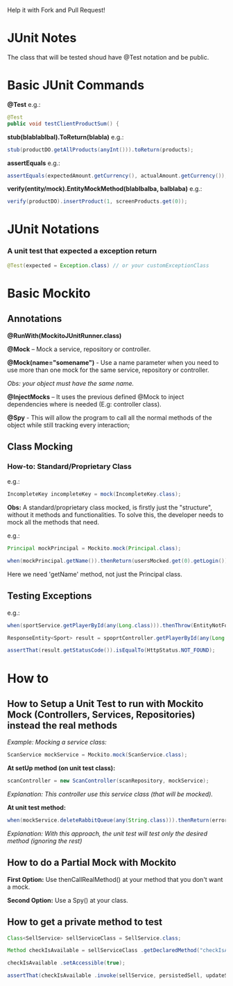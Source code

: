 Help it with Fork and Pull Request!

# JUnit Notes 
The class that will be tested shoud have @Test notation and be public. 

# Basic JUnit Commands 

**@Test**
e.g.:  
```java
@Test 
public void testClientProductSum() { 
```

**stub(blablablbal).ToReturn(blabla)**
e.g.:
```java
stub(productDO.getAllProducts(anyInt())).toReturn(products);  
```

**assertEquals**
e.g.:
```java
assertEquals(expectedAmount.getCurrency(), actualAmount.getCurrency()); 
```

**verify(entity/mock).EntityMockMethod(blablbalba, balblaba)**
e.g.: 
```java
verify(productDO).insertProduct(1, screenProducts.get(0)); 
```

# JUnit Notations 

### A unit test that expected a exception return 
```java
@Test(expected = Exception.class) // or your customExceptionClass 
```

# Basic Mockito 
## Annotations 
**@RunWith(MockitoJUnitRunner.class)**

**@Mock** – Mock a service, repository or controller. 

**@Mock(name="somename")** - Use a name parameter when you need to use more than one mock for the same service, repository or controller. 

_Obs: your object must have the same name._

**@InjectMocks** – It uses the previous defined @Mock to inject dependencies where is needed (E.g: controller class). 

**@Spy** - This will allow the program to call all the normal methods of the object while still tracking every interaction; 

## Class Mocking 

### How-to: Standard/Proprietary Class 
e.g.: 
```java
IncompleteKey incompleteKey = mock(IncompleteKey.class); 
```
**Obs:** A standard/proprietary class mocked, is firstly just the "structure", without it methods and functionalities. To solve this, the developer needs to mock all the methods that need.   

e.g.: 
```java
Principal mockPrincipal = Mockito.mock(Principal.class); 

when(mockPrincipal.getName()).thenReturn(usersMocked.get(0).getLogin()); 
```
Here we need 'getName' method, not just the Principal class. 

## Testing Exceptions 
e.g.: 
```java
when(sportService.getPlayerById(any(Long.class))).thenThrow(EntityNotFoundException.class); 

ResponseEntity<Sport> result = spoprtController.getPlayerById(any(Long.class)); 

assertThat(result.getStatusCode()).isEqualTo(HttpStatus.NOT_FOUND); 
```

# How to

## How to Setup a Unit Test to run with Mockito Mock (Controllers, Services, Repositories) instead the real methods 

_Example: Mocking a service class:_
```java
ScanService mockService = Mockito.mock(ScanService.class); 
```

**At setUp method (on unit test class):**
```java
scanController = new ScanController(scanRepository, mockService); 
```
_Explanation: This controller use this service class (that will be mocked)._

**At unit test method:**
```java
when(mockService.deleteRabbitQueue(any(String.class))).thenReturn(error); 
```
_Explanation: With this approach, the unit test will test only the desired method (ignoring the rest)_
 

## How to do a Partial Mock with Mockito 

**First Option:** Use thenCallRealMethod() at your method that you don't want a mock. 

**Second Option:** Use a Spy() at your class. 

## How to get a private method to test 
```java
Class<SellService> sellServiceClass = SellService.class; 

Method checkIsAvailable = sellServiceClass .getDeclaredMethod("checkIsAvailable ", Sell.class, Sell.class); 

checkIsAvailable .setAccessible(true); 

assertThat(checkIsAvailable .invoke(sellService, persistedSell, updateSell)).isEqualTo(true); 
```
